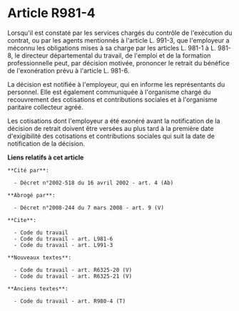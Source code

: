 # Article R981-4

Lorsqu'il est constaté par les services chargés du contrôle de l'exécution du contrat, ou par les agents mentionnés à
l'article L. 991-3, que l'employeur a méconnu les obligations mises à sa charge par les articles L. 981-1 à L. 981-8, le
directeur départemental du travail, de l'emploi et de la formation professionnelle peut, par décision motivée, prononcer le
retrait du bénéfice de l'exonération prévu à l'article L. 981-6.

La décision est notifiée à l'employeur, qui en informe les représentants du personnel. Elle est également communiquée à
l'organisme chargé du recouvrement des cotisations et contributions sociales et à l'organisme paritaire collecteur agréé.

Les cotisations dont l'employeur a été exonéré avant la notification de la décision de retrait doivent être versées au plus
tard à la première date d'exigibilité des cotisations et contributions sociales qui suit la date de notification de la
décision.

**Liens relatifs à cet article**

	**Cité par**:

	  - Décret n°2002-518 du 16 avril 2002 - art. 4 (Ab)

	**Abrogé par**:

	  - Décret n°2008-244 du 7 mars 2008 - art. 9 (V)

	**Cite**:

	  - Code du travail
	  - Code du travail - art. L981-6
	  - Code du travail - art. L991-3

	**Nouveaux textes**:

	  - Code du travail - art. R6325-20 (V)
	  - Code du travail - art. R6325-21 (V)

	**Anciens textes**:

	  - Code du travail - art. R980-4 (T)
